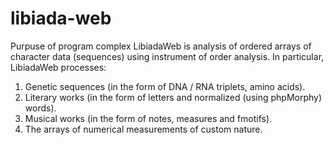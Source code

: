 # libiada-web
Purpuse of program complex LibiadaWeb is analysis of ordered arrays of character data (sequences) using instrument of order analysis.
In particular, LibiadaWeb processes:
1. Genetic sequences (in the form of DNA / RNA triplets, amino acids).
2. Literary works (in the form of letters and normalized (using phpMorphy) words).
3. Musical works (in the form of notes, measures and fmotifs).
4. The arrays of numerical measurements of custom nature.
